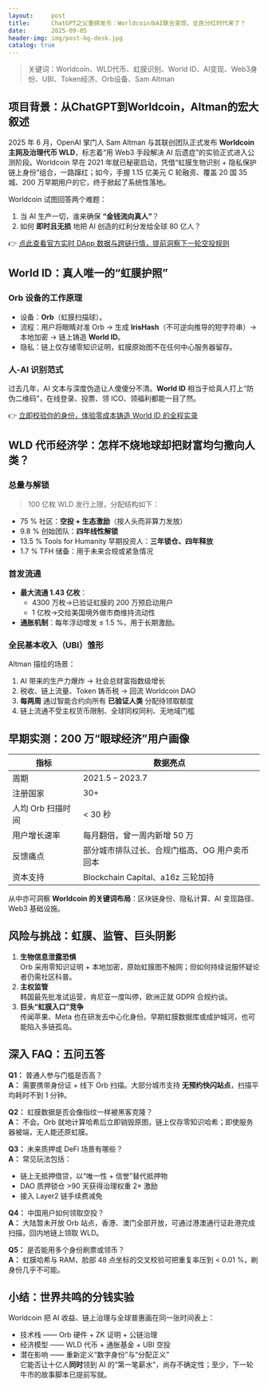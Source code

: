 ```yaml
---
layout:     post
title:      ChatGPT之父重磅发币：Worldcoin与AI联合变现，全民分红时代来了？
date:       2025-09-05
header-img: img/post-bg-desk.jpg
catalog: true
---
```


> 关键词：Worldcoin、WLD代币、虹膜识别、World ID、AI变现、Web3身份、UBI、Token经济、Orb设备、Sam Altman

## 项目背景：从ChatGPT到Worldcoin，Altman的宏大叙述

2025 年 6 月，OpenAI 掌门人 Sam Altman 与其联创团队正式发布 **Worldcoin 主网及治理代币 WLD**，标志着“用 Web3 手段解决 AI 后遗症”的实验正式进入公测阶段。Worldcoin 早在 2021 年就已秘密启动，凭借“虹膜生物识别 + 隐私保护链上身份”组合，一路蹿红；如今，手握 1.15 亿美元 C 轮融资、覆盖 20 国 35 城、200 万早期用户的它，终于掀起了系统性落地。

Worldcoin 试图回答两个难题：
1. 当 AI 生产一切，谁来确保 **“金钱流向真人”**？
2. 如何 **即时且无损** 地把 AI 创造的红利分发给全球 80 亿人？

👉 [点此查看官方实时 DApp 数据与跨链行情，提前洞察下一轮空投规则](https://okxdog.com/)

## World ID：真人唯一的“虹膜护照”

### Orb 设备的工作原理
- 设备：**Orb**（虹膜扫描球）。
- 流程：用户将眼睛对准 Orb → 生成 **IrisHash**（不可逆向推导的短字符串）→ 本地加密 → 链上铸造 **World ID**。
- 隐私：链上仅存储零知识证明，虹膜原始图不在任何中心服务器留存。

### 人-AI 识别范式
过去几年，AI 文本与深度伪造让人傻傻分不清。**World ID** 相当于给真人打上“防伪二维码”，在线登录、投票、领 ICO、领福利都能一目了然。

👉 [立即校验你的身份，体验零成本铸造 World ID 的全程实录](https://okxdog.com/)

## WLD 代币经济学：怎样不烧地球却把财富均匀撒向人类？

### 总量与解锁
> 100 亿枚 WLD 发行上限，分配结构如下：
- 75 % 社区：**空投 + 生态激励**（按人头而非算力发放）
- 9.8 % 创始团队：**四年线性解锁**
- 13.5 % Tools for Humanity 早期投资人：**三年锁仓、四年释放**
- 1.7 % TFH 储备：用于未来合规或紧急情况

### 首发流通
- **最大流通 1.43 亿枚**：  
  - 4300 万枚→已验证虹膜的 200 万预启动用户  
  - 1 亿枚→交给美国境外做市商维持流动性  
- **通胀机制**：每年浮动增发 ≤ 1.5 %，用于长期激励。

### 全民基本收入（UBI）雏形
Altman 描绘的场景：  
1. AI 带来的生产力爆炸 → 社会总财富指数级增长  
2. 税收、链上流量、Token 铸币税 → 回流 Worldcoin DAO  
3. **每两周** 通过智能合约向所有 **已验证人类** 分配待领取额度  
4. 链上流通不受主权货币限制、全球同权同利、无地域门槛

## 早期实测：200 万“眼球经济”用户画像

| **指标** | 数据亮点 |
|---|---|
| 周期 | 2021.5 – 2023.7 |
| 注册国家 | 30+  
| 人均 Orb 扫描时间 | < 30 秒  
| 用户增长速率 | 每月翻倍，曾一周内新增 50 万  
| 反馈痛点 | 部分城市排队过长、合规门槛高、OG 用户卖币回本  
| 资本支持 | Blockchain Capital、a16z 三轮加持  

从中亦可洞察 **Worldcoin 的关键词布局**：区块链身份、隐私计算、AI 变现路径、Web3 基础设施。

## 风险与挑战：虹膜、监管、巨头阴影

1. **生物信息泄露恐惧**  
   Orb 采用零知识证明 + 本地加密，原始虹膜图不触网；但如何持续说服怀疑论者仍需社区科普。
2. **主权监管**  
   韩国最先批准试运营，肯尼亚一度叫停，欧洲正就 GDPR 合规约谈。  
3. **巨头“虹膜入口”竞争**  
   传闻苹果、Meta 也在研发去中心化身份。早期虹膜数据库或成护城河，也可能陷入多链孤岛。

## 深入 FAQ：五问五答

**Q1：** 普通人参与门槛是否高？  
**A：** 需要携带身份证 + 线下 Orb 扫描。大部分城市支持 **无预约快闪站点**，扫描平均耗时不到 1 分钟。

**Q2：** 虹膜数据是否会像指纹一样被黑客克隆？  
**A：** 不会。Orb 就地计算哈希后立即销毁原图，链上仅存零知识哈希；即使服务器被端，无人能还原虹膜。

**Q3：** 未来质押或 DeFi 场景有哪些？  
**A：** 常见玩法包括：  
- 链上无抵押借贷，以“唯一性 + 信誉”替代抵押物  
- DAO 质押锁仓 >90 天获得治理权重 2× 激励  
- 接入 Layer2 链手续费减免

**Q4：** 中国用户如何领取空投？  
**A：** 大陆暂未开放 Orb 站点，香港、澳门全部开放，可通过港澳通行证赴港完成扫描，回内地链上领取 WLD。

**Q5：** 是否能用多个身份刷票或领币？  
**A：** 虹膜哈希与 RAM、脸部 48 点坐标的交叉校验可把重复率压到 < 0.01 %，刷身份几乎不可能。

## 小结：世界共鸣的分钱实验

Worldcoin 把 AI 收益、链上治理与全球普惠画在同一张时间表上：  
- 技术栈 —— Orb 硬件 + ZK 证明 + 公链治理  
- 经济模型 —— WLD 代币 + 通胀基金 + UBI 空投  
- 潜在影响 —— 重新定义“数字身份”与“分配正义”  
它能否让十亿人**同时**领到 AI 的“第一笔薪水”，尚存不确定性；至少，下一轮牛市的故事脚本已提前写就。